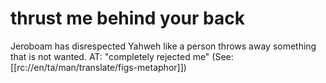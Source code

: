 # thrust me behind your back

Jeroboam has disrespected Yahweh like a person throws away something that is not wanted. AT: "completely rejected me" (See: [[rc://en/ta/man/translate/figs-metaphor]])

